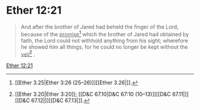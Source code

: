 # Ether 12:21

> And after the brother of Jared had beheld the finger of the Lord, because of the <u>promise</u>[^a] which the brother of Jared had obtained by faith, the Lord could not withhold anything from his sight; wherefore he showed him all things, for he could no longer be kept without the <u>veil</u>[^b] .

[Ether 12:21](https://www.churchofjesuschrist.org/study/scriptures/bofm/ether/12?lang=eng&id=p21#p21)


[^a]: [[Ether 3.25|Ether 3:26 (25–26)]][[Ether 3.26|]].  
[^b]: [[Ether 3.20|Ether 3:20]]; [[D&C 67.10|D&C 67:10 (10–13)]][[D&C 67.11|]][[D&C 67.12|]][[D&C 67.13|]].  

